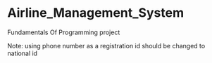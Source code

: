 # Airline_Management_System
Fundamentals Of Programming project


Note: using phone number as a registration id should be changed to national id
